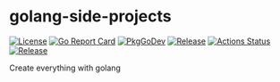 # golang-side-projects
[![License](https://img.shields.io/badge/license-MIT-blue.svg)](https://opensource.org/licenses/MIT)
[![Go Report Card](https://goreportcard.com/badge/github.com/golang-standards/project-layout?style=flat-square)](https://goreportcard.com/report/github.com/hoang-cao-long/golang-side-projects)
[![PkgGoDev](https://pkg.go.dev/badge/github.com/golang-standards/project-layout)](https://pkg.go.dev/github.com/hoang-cao-long/golang-side-projects)
[![Release](https://img.shields.io/github/release/golang-standards/project-layout.svg?style=flat-square)](https://github.com/hoang-cao-long/golang-side-projects/releases/latest)
[![Actions Status](https://github.com/hoang-cao-long/golang-side-projects/workflows/ci/badge.svg)](https://github.com/hoang-cao-long/golang-side-projects/actions)
[![Release](https://img.shields.io/github/release/hoang-cao-long/golang-side-projects.svg?style=flat-square)](RELEASE-NOTES.md)

Create everything with golang
